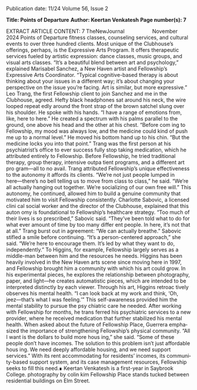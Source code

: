 Publication date: 11/24
Volume 56, Issue 2

**Title: Points of Departure**
**Author: Keertan Venkatesh**
**Page number(s): 7**

EXTRACT ARTICLE CONTENT:
7
TheNewJournal          November 2024
Points of Departure
fitness classes, counseling services, and 
cultural events to over three hundred 
clients. Most unique of the Clubhouse’s 
offerings, perhaps, is the Expressive Arts 
Program. It offers therapeutic services 
fueled by artistic expression: dance classes, 
music groups, and visual arts classes.
“It’s a beautiful blend between art 
and psychology,” explained Marisabel 
Sanchez, a New Haven artist and 
Fellowship’s Expressive Arts Coordinator. 
“Typical cognitive-based therapy is about 
thinking about your issues in a different 
way; it’s about changing your perspective 
on the issue you’re facing. Art is similar, 
but more expressive.”
Leo Trang, the first Fellowship client 
to join Sanchez and me in the Clubhouse, 
agreed. Hefty black headphones sat 
around his neck, the wire looped repeat­
edly around the front strap of the brown 
satchel slung over his shoulder.
He spoke with his hands. “I have a 
range of emotions from, like, here to here.” 
He created a spectrum with his palms 
parallel to the ground, one above his head 
and the other at his chest. “Before com­
ing to Fellowship, my mood was always 
low, and the medicine could kind of push 
me up to a normal level.” He moved his 
bottom hand up to his chin. “But the 
medicine locks you into that point.”
Trang was the first person at his 
psychiatrist’s office to ever success­
fully stop taking medication, which 
he attributed entirely to Fellowship. 
Before Fellowship, he tried traditional 
therapy, group therapy, intensive outpa­
tient programs, and a different art pro­
gram––all to no avail. 
Trang attributed Fellowship’s unique 
effectiveness to the autonomy it affords 
its clients. “We’re not just people lumped 
in here––there’s no bell telling us to 
move from class to class,” he said. “We’re 
all actually hanging out together. We’re 
socializing of our own free will.” This 
autonomy, he continued, allowed him to 
build a genuine community that moti­vated him to visit Fellowship consistently.
Charlotte Sabovic, a licensed clini­
cal social worker and the director of the 
Clubhouse, explained that this auton­
omy is foundational to Fellowship’s 
healthcare strategy. “Too much of their 
lives is so prescribed,” Sabovic said. 
“They’ve been told what to do for what­
ever amount of time by too many differ­
ent people. In here, it’s not that at all.”
Trang burst out in agreement: “We 
can actually breathe.”
Sabovic stifled a smile before 
continuing. “It’s a person-centered 
approach,” she said. “We’re here to 
encourage them. It’s led by what they 
want to do, independently.”
To Higgins, for example, Fellowship 
largely serves as a middle-man between 
him and the resources he needs.
Higgins has been heavily involved 
in the New Haven arts scene since 
moving here in 1997, and Fellowship 
brought him a community with which 
his art could grow. In his experimental 
pieces, he explores the relationship 
between 
photography, 
paper, 
and 
light––he creates automatistic pieces, 
which are intended to be interpreted 
distinctly by each viewer.
Through his art, Higgins retroac­
tively observes his mental health. “I can 
look back at my work and think, ‘Oh, 
jeez––that’s what I was feeling.’”
This self-awareness provided him 
the mental stability to pursue the psy­
chiatric care he needed. After working 
with Fellowship for months, he trans­
ferred his psychiatric services to a new 
provider, where he received medication 
that further stabilized his mental health.
When asked about the future of 
Fellowship Place, Guerrera empha­
sized the importance of strengthening 
Fellowship’s physical community. “All I 
want is the dollars to build more hous­
ing,” she said. “Some of these people 
don’t have incomes. The solution to 
this problem isn’t just affordable hous­
ing. We need deeply affordable housing, 
and we need support services.”
With its rent accommodating 
for residents’ incomes, its communi­
ty-based support system, and its case 
management 
resources, 
Fellowship 
seeks to fill this need.∎
Keertan Venkatesh is a first-year in 
Saybrook College.
photography by colin kim
Fellowship Place stands tucked between residential buildings on Elm Street.